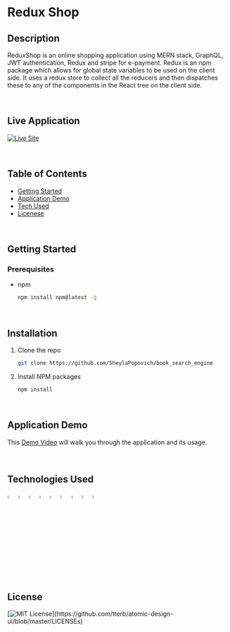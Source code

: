# Redux Shop 

## Description
ReduxShop is an online shopping application using MERN stack, GraphQL, JWT authentication, Redux and stripe for e-payment. Redux is an npm package which allows for global state variables to be used on the client side. It uses a redux store to collect all the reducers and then dispatches these to any of the components in the React tree on the client side.

<br>

## Live Application 
<a href="https://thawing-wildwood-31522.herokuapp.com/"><img src="https://img.shields.io/badge/-👉 See Live Site-success?style=for-the-badge"  alt="Live Site" /></a>

<br>

## Table of Contents

- [Getting Started](#getting-started)
- [Application Demo](#application-demo)
- [Tech Used](#tech-used)
- [Licenese](#license)

<br>

## Getting Started

### Prerequisites

- npm
  ```sh
  npm install npm@latest -g
  ```
<br>

## Installation

1. Clone the repo
   ```sh
   git clone https://github.com/SheylaPopovich/book_search_engine
   ```
2. Install NPM packages
   ```sh
   npm install
   ```
   <br>

## Application Demo

This [Demo Video]( https://drive.google.com/file/d/19XRk-r7S9xu40VSJYfZrrHsyFM8GeFky/view?usp=sharing) will walk you through the application and its usage. 
<br>
<br>
<br>

## Technologies Used

  <div style='margin: 1em 0;'>
<img src="https://cdn.jsdelivr.net/gh/devicons/devicon/icons/html5/html5-original.svg" alt="HTML" width="4%" />
<img src="https://cdn.jsdelivr.net/gh/devicons/devicon/icons/javascript/javascript-original.svg" alt="JavaScript" width="4%" />
<img src="https://cdn.jsdelivr.net/gh/devicons/devicon/icons/css3/css3-original.svg" alt="CSS" width="4%" />
<img src="https://cdn.jsdelivr.net/gh/devicons/devicon/icons/react/react-original.svg" alt="React" width="4%" />
<img src="https://cdn.jsdelivr.net/gh/devicons/devicon/icons/nodejs/nodejs-original.svg" alt="NodeJs" width="4%" />
<img src="https://cdn.jsdelivr.net/gh/devicons/devicon/icons/bootstrap/bootstrap-original.svg" alt="Bootstrap" width="4%" />
<img src="https://cdn.jsdelivr.net/gh/devicons/devicon/icons/graphql/graphql-plain.svg" alt="GraphQL" width="4%"  />
<img src="https://cdn.jsdelivr.net/gh/devicons/devicon/icons/heroku/heroku-original.svg" alt="Heroku" width="4%" />
<img src="https://cdn.jsdelivr.net/gh/devicons/devicon/icons/mongodb/mongodb-original.svg" alt="mongodb" width="4%" />
</div>

<br>

## License
[![MIT License](https://img.shields.io/apm/l/atomic-design-ui.svg?)](https://github.com/tterb/atomic-design-ui/blob/master/LICENSEs)

